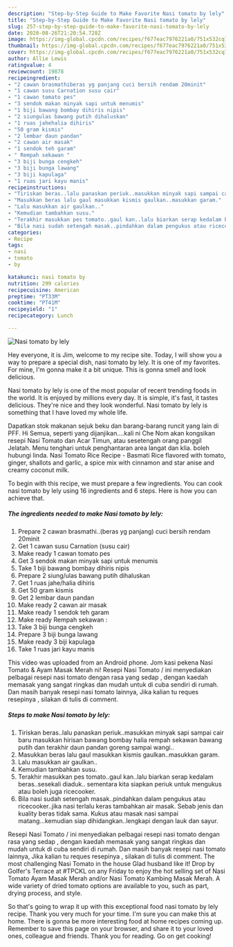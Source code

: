 ```yaml
---
description: "Step-by-Step Guide to Make Favorite Nasi tomato by lely"
title: "Step-by-Step Guide to Make Favorite Nasi tomato by lely"
slug: 257-step-by-step-guide-to-make-favorite-nasi-tomato-by-lely
date: 2020-08-26T21:20:54.728Z
image: https://img-global.cpcdn.com/recipes/f677eac7976221a0/751x532cq70/nasi-tomato-by-lely-foto-resep-utama.jpg
thumbnail: https://img-global.cpcdn.com/recipes/f677eac7976221a0/751x532cq70/nasi-tomato-by-lely-foto-resep-utama.jpg
cover: https://img-global.cpcdn.com/recipes/f677eac7976221a0/751x532cq70/nasi-tomato-by-lely-foto-resep-utama.jpg
author: Allie Lewis
ratingvalue: 4
reviewcount: 19878
recipeingredient:
- "2 cawan brasmathiberas yg panjang cuci bersih rendam 20minit"
- "1 cawan susu Carnation susu cair"
- "1 cawan tomato pes"
- "3 sendok makan minyak sapi untuk menumis"
- "1 biji bawang bombay dihiris nipis"
- "2 siungulas bawang putih dihaluskan"
- "1 ruas jahehalia dihiris"
- "50 gram kismis"
- "2 lembar daun pandan"
- "2 cawan air masak"
- "1 sendok teh garam"
- " Rempah sekawan "
- "3 biji bunga cengkeh"
- "3 biji bunga lawang"
- "3 biji kapulaga"
- "1 ruas jari kayu manis"
recipeinstructions:
- "Tiriskan beras..lalu panaskan periuk..masukkan minyak sapi sampai cair baru masukkan hirisan bawang bombay halia rempah sekawan bawang putih dan terakhir daun pandan goreng sampai wangi.."
- "Masukkan beras lalu gaul masukkan kismis gaulkan..masukkan garam."
- "Lalu masukkan air gaulkan.."
- "Kemudian tambahkan susu."
- "Terakhir masukkan pes tomato..gaul kan..lalu biarkan serap kedalam beras..sesekali diaduk.. sementara kita siapkan periuk untuk mengukus atau boleh juga ricecooker."
- "Bila nasi sudah setengah masak..pindahkan dalam pengukus atau ricecooker..jika nasi terlalu keras tambahkan air masak. Sebab jenis dan kuality beras tidak sama. Kukus atau masak nasi sampai matang...kemudian siap dihidangkan..lengkapi dengan lauk dan sayur."
categories:
- Recipe
tags:
- nasi
- tomato
- by

katakunci: nasi tomato by 
nutrition: 299 calories
recipecuisine: American
preptime: "PT33M"
cooktime: "PT41M"
recipeyield: "1"
recipecategory: Lunch

---
```



![Nasi tomato by lely](https://img-global.cpcdn.com/recipes/f677eac7976221a0/751x532cq70/nasi-tomato-by-lely-foto-resep-utama.jpg)

Hey everyone, it is Jim, welcome to my recipe site. Today, I will show you a way to prepare a special dish, nasi tomato by lely. It is one of my favorites. For mine, I'm gonna make it a bit unique. This is gonna smell and look delicious.

Nasi tomato by lely is one of the most popular of recent trending foods in the world. It is enjoyed by millions every day. It is simple, it's fast, it tastes delicious. They're nice and they look wonderful. Nasi tomato by lely is something that I have loved my whole life.

Dapatkan stok makanan sejuk beku dan barang-barang runcit yang lain di PFF. Hi Semua, seperti yang dijanjikan….kali ni Che Nom akan kongsikan resepi Nasi Tomato dan Acar Timun, atau sesetengah orang panggil Jelatah. Menu tenghari untuk penghantaran area langat dan klia. boleh hubungi linda. Nasi Tomato Rice Recipe - Basmati Rice flavored with tomato, ginger, shallots and garlic, a spice mix with cinnamon and star anise and creamy coconut milk.


To begin with this recipe, we must prepare a few ingredients. You can cook nasi tomato by lely using 16 ingredients and 6 steps. Here is how you can achieve that.

<!--inarticleads1-->

##### The ingredients needed to make Nasi tomato by lely:

1. Prepare 2 cawan brasmathi..(beras yg panjang) cuci bersih rendam 20minit
1. Get 1 cawan susu Carnation (susu cair)
1. Make ready 1 cawan tomato pes
1. Get 3 sendok makan minyak sapi untuk menumis
1. Take 1 biji bawang bombay dihiris nipis
1. Prepare 2 siung/ulas bawang putih dihaluskan
1. Get 1 ruas jahe/halia dihiris
1. Get 50 gram kismis
1. Get 2 lembar daun pandan
1. Make ready 2 cawan air masak
1. Make ready 1 sendok teh garam
1. Make ready  Rempah sekawan :
1. Take 3 biji bunga cengkeh
1. Prepare 3 biji bunga lawang
1. Make ready 3 biji kapulaga
1. Take 1 ruas jari kayu manis


This video was uploaded from an Android phone. Jom kasi pekena Nasi Tomato &amp; Ayam Masak Merah ni! Resepi Nasi Tomato / ini menyediakan pelbagai resepi nasi tomato dengan rasa yang sedap , dengan kaedah memasak yang sangat ringkas dan mudah untuk di cuba sendiri di rumah. Dan masih banyak resepi nasi tomato lainnya, Jika kalian tu reques resepinya , silakan di tulis di comment. 

<!--inarticleads2-->

##### Steps to make Nasi tomato by lely:

1. Tiriskan beras..lalu panaskan periuk..masukkan minyak sapi sampai cair baru masukkan hirisan bawang bombay halia rempah sekawan bawang putih dan terakhir daun pandan goreng sampai wangi..
1. Masukkan beras lalu gaul masukkan kismis gaulkan..masukkan garam.
1. Lalu masukkan air gaulkan..
1. Kemudian tambahkan susu.
1. Terakhir masukkan pes tomato..gaul kan..lalu biarkan serap kedalam beras..sesekali diaduk.. sementara kita siapkan periuk untuk mengukus atau boleh juga ricecooker.
1. Bila nasi sudah setengah masak..pindahkan dalam pengukus atau ricecooker..jika nasi terlalu keras tambahkan air masak. Sebab jenis dan kuality beras tidak sama. Kukus atau masak nasi sampai matang...kemudian siap dihidangkan..lengkapi dengan lauk dan sayur.


Resepi Nasi Tomato / ini menyediakan pelbagai resepi nasi tomato dengan rasa yang sedap , dengan kaedah memasak yang sangat ringkas dan mudah untuk di cuba sendiri di rumah. Dan masih banyak resepi nasi tomato lainnya, Jika kalian tu reques resepinya , silakan di tulis di comment. The most challenging Nasi Tomato in the house Glad husband like it! Drop by Golfer&#39;s Terrace at #TPCKL on any Friday to enjoy the hot selling set of Nasi Tomato Ayam Masak Merah and/or Nasi Tomato Kambing Masak Merah. A wide variety of dried tomato options are available to you, such as part, drying process, and style. 

So that's going to wrap it up with this exceptional food nasi tomato by lely recipe. Thank you very much for your time. I'm sure you can make this at home. There is gonna be more interesting food at home recipes coming up. Remember to save this page on your browser, and share it to your loved ones, colleague and friends. Thank you for reading. Go on get cooking!
